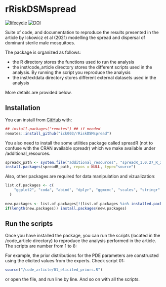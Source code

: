 
<!-- README.md is generated from README.Rmd. Please edit that file -->

# rRiskDSMspread

<!-- badges: start -->

[![lifecycle](https://img.shields.io/badge/lifecycle-experimental-orange.svg)](https://www.tidyverse.org/lifecycle/#experimental)
[![DOI](https://zenodo.org/badge/329442266.svg)](https://zenodo.org/badge/latestdoi/329442266)
<!-- badges: end -->

Suite of code, and documentation to reproduce the results presented in
the article by Ickowicz et al (2021) modelling the spread and dispersal
of dominant sterile male mosquitoes.

The package is organized as follows:

-   the R directory stores the functions used to run the analysis
-   the inst/code\_article directory stores the different scripts used
    in the analysis. By running the script you reproduce the analysis
-   the inst/extdata directory stores different external datasets used
    in the analysis

More details are provided below.

## Installation

You can install from [GitHub](https://github.com/ick003/rRiskDSMspread)
with:

``` r
## install.packages("remotes") ## if needed
remotes::install_github("ick003/rRiskDSMspread")
```

You also need to install the some utilities package called spreadR (not
to confuse with the CRAN available spreadr) which we make available
under /additional\_resources.

``` r
spreadR_path <- system.file("additional_resources", "spreadR_1.0.27_R_x86_64-pc-linux-gnu.tar.gz", package="rRiskDSMspread")
install.packages(spreadR_path, repos = NULL, type="source")
```

Also, other packages are required for data manipulation and
vizualization:

``` r
list.of.packages <- c(
    "ggplot2", "coda", "abind", "dplyr", "ggmcmc", "scales", "stringr"
  )
  
new.packages <- list.of.packages[!(list.of.packages %in% installed.packages()[,"Package"])]
if(length(new.packages)) install.packages(new.packages)
```

## Run the scripts

Once you have installed the package, you can run the scripts (located in
the /code\_article directory) to reproduce the analysis performed in the
article. The scripts are number from 1 to 8:

For example, the prior distributions for the PDE parameters are
constructed using the elicited values from the experts. Check script 01:

``` r
source("/code_article/01_elicited_priors.R")
```

or open the file, and run line by line. And so on with all the scripts.
